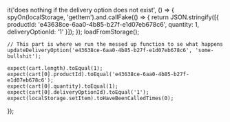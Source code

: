  it('does nothing if the delivery option does not exist', () => {
    spyOn(localStorage, 'getItem').and.callFake(() => {
      return JSON.stringify([{
        productId: 'e43638ce-6aa0-4b85-b27f-e1d07eb678c6',
        quantity: 1,
        deliveryOptionId: '1'
      }]);
    });
    loadFromStorage();

    // This part is where we run the messed up function to se what happens
    updateDeliveryOption('e43638ce-6aa0-4b85-b27f-e1d07eb678c6', 'some-bullshit');

    expect(cart.length).toEqual(1);
    expect(cart[0].productId).toEqual('e43638ce-6aa0-4b85-b27f-e1d07eb678c6');
    expect(cart[0].quantity).toEqual(1);
    expect(cart[0].deliveryOptionId).toEqual('1');
    expect(localStorage.setItem).toHaveBeenCalledTimes(0);
  });